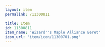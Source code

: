 ```yaml
---
layout: item
permalink: /11300811

title: Item
id: 11300811
item_name: 'Wizard''s Maple Alliance Beret'
icon_url: 'item/icon/11300701.png'
---
```

